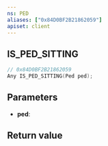 ```yaml
---
ns: PED
aliases: ["0x84D0BF2B21862059"]
apiset: client
---
```

## IS_PED_SITTING

```c
// 0x84D0BF2B21862059
Any IS_PED_SITTING(Ped ped);
```


## Parameters
* **ped**:

## Return value